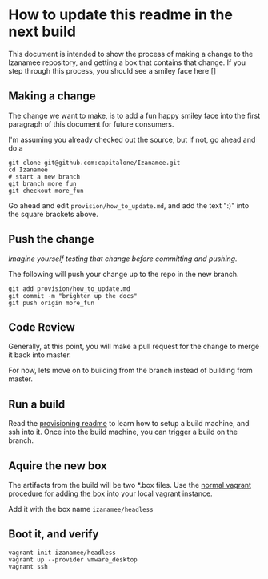# How to update this readme in the next build

This document is intended to show the process of making a change to the Izanamee repository, and getting a box that contains that change. If you step through this process, you should see a smiley face here []

## Making a change

The change we want to make, is to add a fun happy smiley face into the first paragraph of this document for future consumers.

I'm assuming you already checked out the source, but if not, go ahead and do a

    git clone git@github.com:capitalone/Izanamee.git
    cd Izanamee
    # start a new branch
    git branch more_fun
    git checkout more_fun


Go ahead and edit `provision/how_to_update.md`, and add the text ":)" into the square brackets above.


## Push the change

*Imagine yourself testing that change before committing and pushing.*

The following will push your change up to the repo in the new branch.

    git add provision/how_to_update.md
    git commit -m "brighten up the docs"
    git push origin more_fun

## Code Review

Generally, at this point, you will make a pull request for the change to merge it back into master.

For now, lets move on to building from the branch instead of building from master.

## Run a build

Read the [provisioning readme](README.md) to learn how to setup a build machine, and ssh into it.  Once into the build machine, you can trigger a build on the branch.

## Aquire the new box

The artifacts from the build will be two *.box files.  Use the [normal vagrant procedure for adding the box](https://docs.vagrantup.com/v2/getting-started/boxes.html) into your local vagrant instance.

Add it with the box name `izanamee/headless`

## Boot it, and verify

    vagrant init izanamee/headless
    vagrant up --provider vmware_desktop
    vagrant ssh
